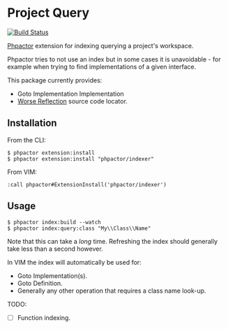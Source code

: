 Project Query
=============

[![Build Status](https://travis-ci.org/phpactor/indexer.svg?branch=master)](https://travis-ci.org/phpactor/indexer)

[Phpactor](https://github.com/phpactor/phpactor) extension for indexing querying a project's workspace.

Phpactor tries to not use an index but in some cases it is unavoidable - for
example when trying to find implementations of a given interface.

This package currently provides:

- Goto Implementation Implementation
- [Worse Reflection](https://github.com/phpactor/worse-reflection) source code locator.

Installation
------------

From the CLI:

```
$ phpactor extension:install 
$ phpactor extension:install "phpactor/indexer"
```

From VIM:

```
:call phpactor#ExtensionInstall('phpactor/indexer')
```

Usage
-----

```
$ phpactor index:build --watch
$ phpactor index:query:class "My\\Class\\Name"
```

Note that this can take a _long_ time. Refreshing the index should generally
take less than a second however.

In VIM the index will automatically be used for:

- Goto Implementation(s).
- Goto Definition.
- Generally any other operation that requires a class name look-up.

TODO:

- [ ] Function indexing. 
